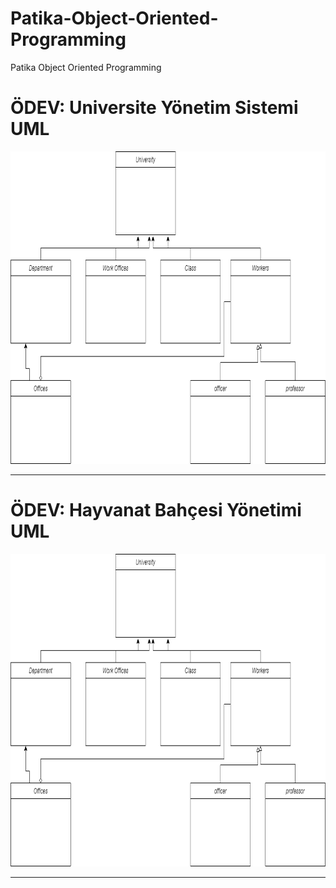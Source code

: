 # Patika-Object-Oriented-Programming
Patika Object Oriented Programming

# ÖDEV: Universite Yönetim Sistemi UML
<p align="center">
  <img src="https://github.com/betul-yilmaz/Patika-Object-Oriented-Programming/blob/main/Universite%20Yonetim%20Sistemi%20UML.png" width="800" height="500" alt=".netProject">
</p>

<hr/>

# ÖDEV: Hayvanat Bahçesi Yönetimi UML
<p align="center">
  <img src="https://github.com/betul-yilmaz/Patika-Object-Oriented-Programming/blob/main/Universite%20Yonetim%20Sistemi%20UML.png" width="800" height="500" alt=".netProject">
</p>

<hr/>
